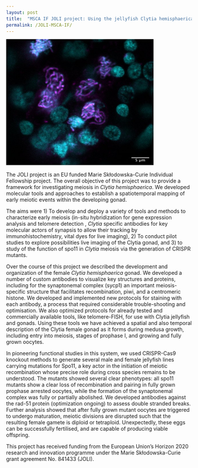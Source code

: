 ```yaml
---
layout: post
title:  "MSCA IF JOLI project: Using the jellyfish Clytia hemisphaerica to explore the first steps of meiosis by live-imaging"
permalink: /JOLI-MSCA-IF/
---
```

<a class="image featured"><img src="/assets/z11_sycp1_Series010_crop.jpg" alt="Image of a wild type Clytia hemisphaerica gonad, sycp1 antibody staining (magenta) and DNA (cyan)" width="400" height="341" title="Image of a wild type Clytia hemisphaerica gonad, sycp1 antibody staining (magenta) and DNA (cyan)"></a>

The JOLI project is an EU funded Marie Skłodowska-Curie Individual Fellowship project. The overall objective of this project was to provide a framework for investigating meiosis in _Clytia hemisphaerica_. We developed molecular tools and approaches to establish a spatiotemporal mapping of early meiotic events within the developing gonad.

The aims were 1) To develop and deploy a variety of tools and methods to characterize early meiosis  (in-situ hybridization for gene expression analysis and telomere detection , _Clytia_ specific antibodies for key molecular actors of synapsis to allow their tracking by immunohistochemistry, vital dyes for live imaging), 2) To conduct pilot studies to explore possibilities live imaging of the Clytia gonad, and 3) to study of the function of  spo11 in _Clytia_ meiosis via the generation of CRISPR mutants.

Over the course of this project we described the development and organization of the female _Clytia hemisphaerica_ gonad. We developed a number of custom antibodies to visualize key structures and proteins, including for the synaptonemal complex (sycp1) an important meiosis-specific structure that facilitates recombination, piwi, and a centromeric histone. We developed and implemented  new protocols for staining with each antibody, a process that required considerable trouble-shooting and optimisation. We also optimized protocols for already tested and commercially available tools, like telomere-FISH, for use with Clytia jellyfish and gonads. Using these tools we have achieved a spatial and also temporal description of the Clytia female gonad as it forms during medusa growth, including entry into meiosis, stages of prophase I, and growing and fully grown oocytes.

In pioneering functional studies in this system, we used CRISPR-Cas9 knockout methods to generate several male and female jellyfish lines carrying mutations for Spo11, a key actor in the initiation of meiotic recombination  whose  precise role during cross species remains to be understood.  The mutants showed  several clear phenotypes: all spo11 mutants show a clear loss of recombination and pairing in fully grown prophase arrested oocytes, while the formation of the synaptonemal complex was fully or partially abolished. We developed antibodies against the rad-51 protein (optimization ongoing) to assess double stranded breaks. Further analysis showed that after fully grown mutant oocytes are triggered to undergo maturation,  meiotic divisions are disrupted such that the resulting female gamete is diploid or tetraploid. Unexpectedly, these eggs can be successfully fertilised, and are capable of producing viable offspring.

This project has received funding from the European Union’s Horizon 2020 research and innovation programme under the Marie Skłodowska-Curie grant agreement No. 841433 (JOLI).
